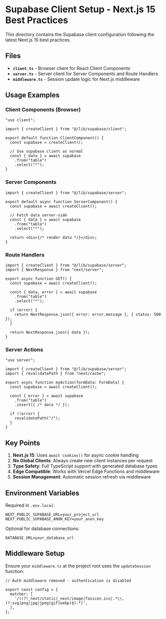 # Supabase Client Setup - Next.js 15 Best Practices

This directory contains the Supabase client configuration following the latest Next.js 15 best practices.

## Files

- **`client.ts`** - Browser client for React Client Components
- **`server.ts`** - Server client for Server Components and Route Handlers
- **`middleware.ts`** - Session update logic for Next.js middleware

## Usage Examples

### Client Components (Browser)

```tsx
"use client";

import { createClient } from "@/lib/supabase/client";

export default function ClientComponent() {
  const supabase = createClient();

  // Use supabase client as normal
  const { data } = await supabase
    .from("table")
    .select("*");
}
```

### Server Components

```tsx
import { createClient } from "@/lib/supabase/server";

export default async function ServerComponent() {
  const supabase = await createClient();

  // Fetch data server-side
  const { data } = await supabase
    .from("table")
    .select("*");

  return <div>{/* render data */}</div>;
}
```

### Route Handlers

```tsx
import { createClient } from "@/lib/supabase/server";
import { NextResponse } from "next/server";

export async function GET() {
  const supabase = await createClient();

  const { data, error } = await supabase
    .from("table")
    .select("*");

  if (error) {
    return NextResponse.json({ error: error.message }, { status: 500 });
  }

  return NextResponse.json({ data });
}
```

### Server Actions

```tsx
"use server";

import { createClient } from "@/lib/supabase/server";
import { revalidatePath } from "next/cache";

export async function myAction(formData: FormData) {
  const supabase = await createClient();

  const { error } = await supabase
    .from("table")
    .insert({ /* data */ });

  if (!error) {
    revalidatePath("/");
  }
}
```

## Key Points

1. **Next.js 15**: Uses `await cookies()` for async cookie handling
2. **No Global Clients**: Always create new client instances per request
3. **Type Safety**: Full TypeScript support with generated database types
4. **Edge Compatible**: Works with Vercel Edge Functions and middleware
5. **Session Management**: Automatic session refresh via middleware

## Environment Variables

Required in `.env.local`:

```env
NEXT_PUBLIC_SUPABASE_URL=your_project_url
NEXT_PUBLIC_SUPABASE_ANON_KEY=your_anon_key
```

Optional for database connections:

```env
DATABASE_URL=your_database_url
```

## Middleware Setup

Ensure your `middleware.ts` at the project root uses the `updateSession` function:

```tsx
// Auth middleware removed - authentication is disabled

export const config = {
  matcher: [
    '/((?!_next/static|_next/image|favicon.ico|.*\\.(?:svg|png|jpg|jpeg|gif|webp)$).*)',
  ],
};
```
